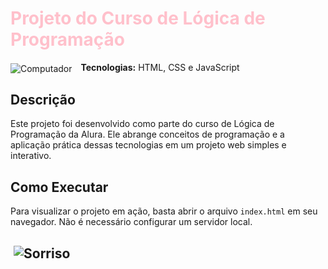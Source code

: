 <h1 style="color: pink; font-weight: bold;">Projeto do Curso de Lógica de Programação</h1>

<p><img src="https://img.icons8.com/color/48/000000/laptop.png" alt="Computador" style="vertical-align: middle; margin-right: 10px;"/> <strong>Tecnologias:</strong> HTML, CSS e JavaScript</p>

<h2>Descrição</h2>
<p>Este projeto foi desenvolvido como parte do curso de Lógica de Programação da Alura. Ele abrange conceitos de programação e a aplicação prática dessas tecnologias em um projeto web simples e interativo.</p>

<h2>Como Executar</h2>
<p>Para visualizar o projeto em ação, basta abrir o arquivo <code>index.html</code> em seu navegador. Não é necessário configurar um servidor local.</p>

<h2> <img src="https://img.icons8.com/emoji/48/000000/smiling-face-with-smiling-eyes.png" alt="Sorriso" style="vertical-align: middle; margin-left: 5px;"/></h2>
